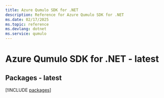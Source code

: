 ```yaml
---
title: Azure Qumulo SDK for .NET
description: Reference for Azure Qumulo SDK for .NET
ms.date: 02/17/2025
ms.topic: reference
ms.devlang: dotnet
ms.service: qumulo
---
```

# Azure Qumulo SDK for .NET - latest
## Packages - latest
[!INCLUDE [packages](qumulo-index.md)]